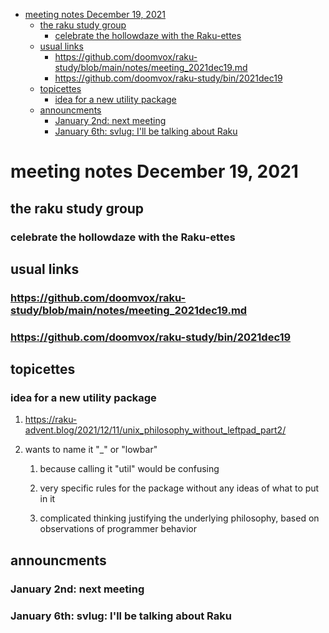 - [meeting notes December 19, 2021](#orgcae0049)
  - [the raku study group](#org63e5efc)
    - [celebrate the hollowdaze with the Raku-ettes](#orgaf7311c)
  - [usual links](#orgf38111a)
    - [<https://github.com/doomvox/raku-study/blob/main/notes/meeting_2021dec19.md>](#org73e5bc6)
    - [<https://github.com/doomvox/raku-study/bin/2021dec19>](#orga4a8da8)
  - [topicettes](#org792799a)
    - [idea for a new utility package](#org2d188d5)
  - [announcments](#orgccb4116)
    - [January 2nd: next meeting](#orgeb350be)
    - [January 6th: svlug: I'll be talking about Raku](#orgabc4b24)


<a id="orgcae0049"></a>

# meeting notes December 19, 2021


<a id="org63e5efc"></a>

## the raku study group


<a id="orgaf7311c"></a>

### celebrate the hollowdaze with the Raku-ettes


<a id="orgf38111a"></a>

## usual links


<a id="org73e5bc6"></a>

### <https://github.com/doomvox/raku-study/blob/main/notes/meeting_2021dec19.md>


<a id="orga4a8da8"></a>

### <https://github.com/doomvox/raku-study/bin/2021dec19>


<a id="org792799a"></a>

## topicettes


<a id="org2d188d5"></a>

### idea for a new utility package

1.  <https://raku-advent.blog/2021/12/11/unix_philosophy_without_leftpad_part2/>

2.  wants to name it "\_" or "lowbar"

    1.  because calling it "util" would be confusing
    
    2.  very specific rules for the package without any ideas of what to put in it
    
    3.  complicated thinking justifying the underlying philosophy, based on observations of programmer behavior


<a id="orgccb4116"></a>

## announcments


<a id="orgeb350be"></a>

### January 2nd: next meeting


<a id="orgabc4b24"></a>

### January 6th: svlug: I'll be talking about Raku
